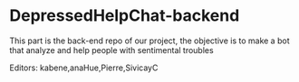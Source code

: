 # DepressedHelpChat-backend
This part is the back-end repo of our project, the objective is to  make a bot that analyze and help people with sentimental troubles 

Editors: kabene,anaHue,Pierre,SivicayC
